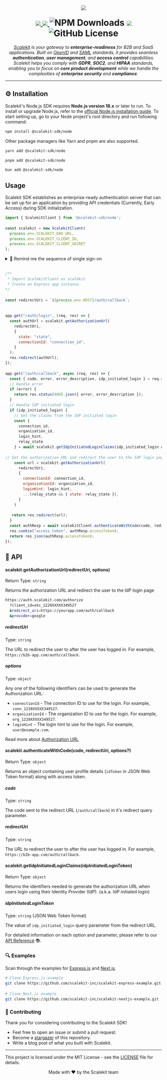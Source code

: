 <h1 align="center">
  <a href="https://scalekit.com" target="_blank" rel="noopener noreferrer">
    <picture >
      <img src="https://cdn.scalekit.cloud/v1/scalekit-logo-dark.svg" height="50" style="padding: 1rem;">
    </picture>
  </a>
  <br/>
    <a href="https://www.npmjs.com/package/@scalekit-sdk/node">
    <img src="https://img.shields.io/npm/v/@scalekit-sdk/node.svg?color=a173ff&style=for-the-badge">
  </a>
  <a href="https://www.scalekit.com/?intent=earlyaccess&utm_source=docs">
  <img src="https://img.shields.io/badge/Get_Early_Access-4f5eff?style=for-the-badge&labelColor=a173ff&color=a173ff">
  </a>
  <a>
    <img alt="NPM Downloads" src="https://img.shields.io/npm/d18m/%40scalekit-sdk%2Fnode?style=for-the-badge&color=a173ff">
  </a>
    <a href="https://docs.scalekit.com">
    <img src="https://img.shields.io/badge/%F0%9F%92%A1%20-docs-a173ff.svg?style=for-the-badge">
  </a>
  <a>
  <img alt="GitHub License" src="https://img.shields.io/github/license/scalekit-inc/scalekit-sdk-node?style=for-the-badge&color=a173ff">
  </a>

</h1>

<p align="center">
  <em><a href="https://scalekit.com">Scalekit</a> is your gateway to <b>enterprise-readiness</b> for B2B and SaaS applications. Built on <a href="https://openid.net/">OpenID</a> and <a href="https://en.wikipedia.org/wiki/SAML_2.0">SAML</a> standards, it provides seamless <b>authentication</b>, <b>user management</b>, and <b>access control</b> capabilities. Scalekit helps you comply with <b>GDPR</b>, <b>SOC2</b>, and <b>HIPAA</b> standards, enabling you to focus on <b>core product development</b> while we handle the complexities of <b>enterprise security</b> and <b>compliance</b>.</em>
</p>

---

## ⚙️ Installation

Scalekit's Node.js SDK requires **Node.js version 18.x** or later to run. To install or upgrade Node.js, refer to the [official Node.js installation guide](https://nodejs.org/en/download). To start setting up, go to your Node project's root directory and run following command:

```sh
npm install @scalekit-sdk/node
```

Other package managers like Yarn and pnpm are also supported.

```sh
yarn add @scalekit-sdk/node
```

```sh
pnpm add @scalekit-sdk/node
```

```sh
bun add @scalekit-sdk/node
```

## Usage

Scalekit SDK establishes an enterprise-ready authentication server that can be set up for an application by providing API credentials (Currently, Early Access) during SDK initialization.

```js
import { ScalekitClient } from '@scalekit-sdk/node';

const scalekit = new ScalekitClient(
  process.env.SCALEKIT_ENV_URL,
  process.env.SCALEKIT_CLIENT_ID,
  process.env.SCALEKIT_CLIENT_SECRET
);
```

<details>
  <summary> 💭 Remind me the sequence of single sign-on</summary>
 <figure>
  <img src="./images/1.png" style="text-align: center;">
  <figcaption>Sequence where Scalekit fits in your application</figcaption>
</figure>
</details>
<br/>

```javascript
/**
 * Import ScalekitClient as scalekit
 * Create an Express app instance
*/

const redirectUri = `${process.env.HOST}/auth/callback`;


app.get("/auth/login", (req, res) => {
  const authUrl = scalekit.getAuthorizationUrl(
    redirectUri,
    {
      state: "state",
      connectionId: "connection_id",
    }
  );
  res.redirect(authUrl);
});

app.get("/auth/callback", async (req, res) => {
  const { code, error, error_description, idp_initiated_login } = req.query;
  // Handle error
  if (error) {
    return res.status(400).json({ error, error_description });
  }
  // Handle IdP initiated login
  if (idp_initiated_login) {
    // Get the claims from the IdP initiated login
    const {
      connection_id,
      organization_id,
      login_hint,
      relay_state
    } = await scalekit.getIdpInitiatedLoginClaims(idp_initiated_login as string);

// Get the authorization URL and redirect the user to the IdP login page
    const url = scalekit.getAuthorizationUrl(
      redirectUri,
      {
        connectionId: connection_id,
        organizationId: organization_id,
        loginHint: login_hint,
        ...(relay_state && { state: relay_state }),
      }
    )

   return res.redirect(url);
  }
  const authResp = await scalekitClient.authenticateWithCode(code, redirectUri);
  res.cookie("access_token", authResp.accessToken);
  return res.json(authResp.accessToken);
});

```

## 🧩 API

#### scalekit.getAuthorizationUrl(redirectUri, options)

Return Type: `string`

Returns the authorization URL and redirect the user to the IdP login page

```sh
https://auth.scalekit.com/authorize
  ?client_id=skc_1220XXXXX349527
  &redirect_uri=https://yourapp.com/auth/callback
  &provider=google
```

##### redirectUri

Type: `string`

The URL to redirect the user to after the user has logged in. For example, `https://b2b-app.com/auth/callback`.

##### options

Type: `object`

Any one of the following identifiers can be used to generate the Authorization URL:

- `connectionId` - The connection ID to use for the login. For example, `conn_1220XXXXX349527`.
- `organizationId` - The organization ID to use for the login. For example, `org_1220XXXXX349527`.
- `loginHint` - The login hint to use for the login. For example, `user@example.com`.

Read more about [Authorization URL](https://docs.scalekit.com/sso/guides/key-concepts/authorization-url)

#### scalekit.authenticateWithCode(code, redirectUri, options?)

Return Type: `object`

Returns an object containing user profile details (`idToken` in JSON Web Token format) along with access token.

##### code

Type: `string`

The code sent to the redirect URL (`/auth/callback`) in it's redirect query parameter.

##### redirectUri

Type: `string`

The URL to redirect the user to after the user has logged in. For example, `https://b2b-app.com/auth/callback`.

#### scalekit.getIdpInitiatedLoginClaims(idpInitiatedLoginToken)

Return Type: `object`

Returns the identifiers needed to generate the authorization URL when users login using their Identity Provider (IdP). (a.k.a. IdP initiated login)

##### idpInitiatedLoginToken

Type: `string` (JSON Web Token format)

The value of `idp_initiated_login` query parameter from the redirect URL.

For detailed information on each option and parameter, please refer to our [API Reference](https://docs.scalekit.com/apis) 📚.

### 🔍 Examples

Scan through the examples for [Express.js](https://github.dev/scalekit-inc/scalekit-express-example) and [Next.js](https://github.dev/scalekit-inc/scalekit-nextjs-example).

```sh
# Clone Express.js example
git clone https://github.com/scalekit-inc/scalekit-express-example.git

# Clone Next.js example
git clone https://github.com/scalekit-inc/scalekit-nextjs-example.git
```

### 🤝 Contributing

Thank you for considering contributing to the Scalekit SDK!

- Feel free to open an issue or submit a pull request.
- Become a [stargazer](https://github.com/scalekit-inc/scalekit-sdk-node/stargazers) of this repository.
- Write a blog post of what you built with Scalekit.

---

This project is licensed under the MIT License - see the [LICENSE](LICENSE) file for details.

<p align="center">
  Made with ❤️ by the Scalekit team
</p>
